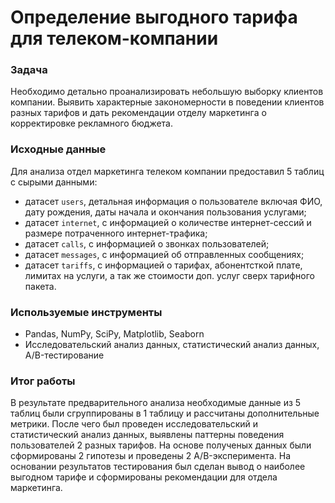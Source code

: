 # Определение выгодного тарифа для телеком-компании

### Задача
Необходимо детально проанализировать небольшую выборку клиентов компании. Выявить характерные закономерности в поведении клиентов разных тарифов и дать рекомендации отделу маркетинга о корректировке рекламного бюджета.

### Исходные данные
Для анализа отдел маркетинга телеком компании предоставил 5 таблиц с сырыми данными:
- датасет `users`, детальная информация о пользователе включая ФИО, дату рождения, даты начала и окончания пользования услугами;
- датасет `internet`, с информацией о количестве интернет-сессий и размере потраченного интернет-трафика;
- датасет `calls`, с информацией о звонках пользователей;
- датасет `messages`, с информацией об отправленных сообщениях;
- датасет `tariffs`, с информацией о тарифах, абонентсткой плате, лимитах на услуги, а так же стоимости доп. услуг сверх тарифного пакета.

### Используемые инструменты
- Pandas, NumPy, SciPy, Matplotlib, Seaborn
- Исследовательский анализ данных, статистический анализ данных, A/B-тестирование

### Итог работы
В результате предварительного анализа необходимые данные из 5 таблиц были сгруппированы в 1 таблицу и рассчитаны дополнительные метрики. После чего был проведен исследовательский и статистический анализ данных, выявлены паттерны поведения пользователей 2 разных тарифов. На основе полученых данных были сформированы 2 гипотезы и проведены 2 A/B-эксперимента. На основании результатов тестирования был сделан вывод о наиболее выгодном тарифе и сформированы рекомендации для отдела маркетинга.
